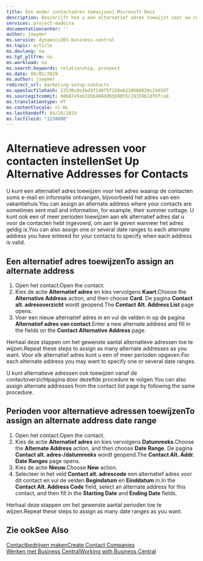 ```yaml
---
title: Een ander contactadres toewijzen| Microsoft Docs
description: Beschrijft hoe u een alternatief adres toewijst voor uw contactpersonen of prospects, waar ze soms informatie toegestuurd krijgen.
services: project-madeira
documentationcenter: ''
author: jswymer
ms.service: dynamics365-business-central
ms.topic: article
ms.devlang: na
ms.tgt_pltfrm: na
ms.workload: na
ms.search.keywords: relationship, prospect
ms.date: 04/01/2019
ms.author: jswymer
redirect_url: marketing-setup-contacts
ms.openlocfilehash: 22530c8e1bd3f148f5f158e6210668020c24d387
ms.sourcegitcommit: 60b87e5eb32bb408dd65b9855c29159b1dfbfca8
ms.translationtype: HT
ms.contentlocale: nl-NL
ms.lasthandoff: 04/29/2019
ms.locfileid: "1238000"
---
```

# <a name="set-up-alternative-addresses-for-contacts"></a><span data-ttu-id="e0d3a-103">Alternatieve adressen voor contacten instellen</span><span class="sxs-lookup"><span data-stu-id="e0d3a-103">Set Up Alternative Addresses for Contacts</span></span>
<span data-ttu-id="e0d3a-104">U kunt een alternatief adres toewijzen voor het adres waarop de contacten soms e-mail en informatie ontvangen, bijvoorbeeld het adres van een vakantiehuis.</span><span class="sxs-lookup"><span data-stu-id="e0d3a-104">You can assign an alternate address where your contacts are sometimes sent mail and information, for example, their summer cottage.</span></span> <span data-ttu-id="e0d3a-105">U kunt ook een of meer perioden toewijzen aan elk alternatief adres dat u voor de contacten hebt ingevoerd, om aan te geven wanneer het adres geldig is.</span><span class="sxs-lookup"><span data-stu-id="e0d3a-105">You can also assign one or several date ranges to each alternate address you have entered for your contacts to specify when each address is valid.</span></span>

## <a name="to-assign-an-alternate-address"></a><span data-ttu-id="e0d3a-106">Een alternatief adres toewijzen</span><span class="sxs-lookup"><span data-stu-id="e0d3a-106">To assign an alternate address</span></span>
1. <span data-ttu-id="e0d3a-107">Open het contact.</span><span class="sxs-lookup"><span data-stu-id="e0d3a-107">Open the contact.</span></span>
2. <span data-ttu-id="e0d3a-108">Kies de actie **Alternatief adres** en kies vervolgens **Kaart**.</span><span class="sxs-lookup"><span data-stu-id="e0d3a-108">Choose the **Alternative Address** action, and then choose **Card**.</span></span> <span data-ttu-id="e0d3a-109">De pagina **Contact alt. adresoverzicht** wordt geopend.</span><span class="sxs-lookup"><span data-stu-id="e0d3a-109">The **Contact Alt. Address List** page opens.</span></span>
3. <span data-ttu-id="e0d3a-110">Voer een nieuw alternatief adres in en vul de velden in op de pagina **Alternatief adres van contact**.</span><span class="sxs-lookup"><span data-stu-id="e0d3a-110">Enter a new alternate address and fill in the fields on the **Contact Alternative Address** page.</span></span>

<span data-ttu-id="e0d3a-111">Herhaal deze stappen om het gewenste aantal alternatieve adressen toe te wijzen.</span><span class="sxs-lookup"><span data-stu-id="e0d3a-111">Repeat these steps to assign as many alternate addresses as you want.</span></span> <span data-ttu-id="e0d3a-112">Voor elk alternatief adres kunt u een of meer perioden opgeven.</span><span class="sxs-lookup"><span data-stu-id="e0d3a-112">For each alternate address you may want to specify one or several date ranges.</span></span>

<span data-ttu-id="e0d3a-113">U kunt alternatieve adressen ook toewijzen vanaf de contactoverzichtpagina door dezelfde procedure te volgen.</span><span class="sxs-lookup"><span data-stu-id="e0d3a-113">You can also assign alternate addresses from the contact list page by following the same procedure.</span></span>

## <a name="to-assign-an-alternate-address-date-range"></a><span data-ttu-id="e0d3a-114">Perioden voor alternatieve adressen toewijzen</span><span class="sxs-lookup"><span data-stu-id="e0d3a-114">To assign an alternate address date range</span></span>
1. <span data-ttu-id="e0d3a-115">Open het contact.</span><span class="sxs-lookup"><span data-stu-id="e0d3a-115">Open the contact.</span></span>
2. <span data-ttu-id="e0d3a-116">Kies de actie **Alternatief adres** en kies vervolgens **Datumreeks**.</span><span class="sxs-lookup"><span data-stu-id="e0d3a-116">Choose the **Alternate Address** action, and then choose **Date Range**.</span></span> <span data-ttu-id="e0d3a-117">De pagina **Contact alt. adres-/datumreeks** wordt geopend.</span><span class="sxs-lookup"><span data-stu-id="e0d3a-117">The **Contact Alt. Addr. Date Ranges** page opens.</span></span>
3. <span data-ttu-id="e0d3a-118">Kies de actie **Nieuw**.</span><span class="sxs-lookup"><span data-stu-id="e0d3a-118">Choose **New** action.</span></span>
4. <span data-ttu-id="e0d3a-119">Selecteer in het veld **Contact alt. adrescode** een alternatief adres voor dit contact en vul de velden **Begindatum** en **Einddatum** in.</span><span class="sxs-lookup"><span data-stu-id="e0d3a-119">In the **Contact Alt. Address Code** field, select an alternate address for this contact, and then fill in the **Starting Date** and **Ending Date** fields.</span></span>

<span data-ttu-id="e0d3a-120">Herhaal deze stappen om het gewenste aantal perioden toe te wijzen.</span><span class="sxs-lookup"><span data-stu-id="e0d3a-120">Repeat these steps to assign as many date ranges as you want.</span></span>

## <a name="see-also"></a><span data-ttu-id="e0d3a-121">Zie ook</span><span class="sxs-lookup"><span data-stu-id="e0d3a-121">See Also</span></span>
[<span data-ttu-id="e0d3a-122">Contactbedrijven maken</span><span class="sxs-lookup"><span data-stu-id="e0d3a-122">Create Contact Companies</span></span>](marketing-create-contact-companies.md)  
[<span data-ttu-id="e0d3a-123">Werken met Business Central</span><span class="sxs-lookup"><span data-stu-id="e0d3a-123">Working with Business Central</span></span>](ui-work-product.md)
